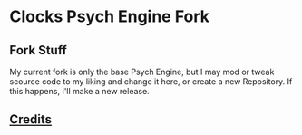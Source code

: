 # Clocks Psych Engine Fork

## Fork Stuff
My current fork is only the base Psych Engine, but I may mod or tweak scource code to my liking and change it here, or create a new Repository.
If this happens, I'll make a new release.

## [Credits](https://github.com/Zombiepunk10/Clocks-Psych-Fork/blob/main/Credits.md)
